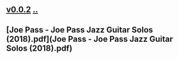 ## [v0.0.2](https://github.com/littleflute/guitar/edit/master/PDFs/readme.md) [..](..)
## [Joe Pass - Joe Pass Jazz Guitar Solos (2018).pdf](Joe Pass - Joe Pass Jazz Guitar Solos (2018).pdf)
